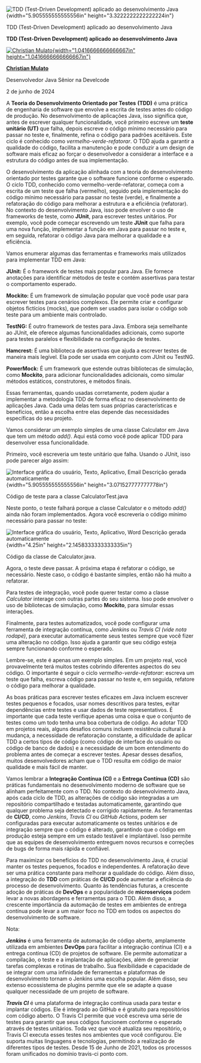 ![TDD (Test-Driven Development) aplicado ao desenvolvimento Java](c:\dev\personal_articles\md\media/media/image1.png){width="5.905555555555556in" height="3.3222222222222224in"}

TDD (Test-Driven Development) aplicado ao desenvolvimento Java

**TDD (Test-Driven Development) aplicado ao desenvolvimento Java**

[![Christian Mulato](c:\dev\personal_articles\md\media/media/image2.jpeg){width="1.0416666666666667in" height="1.0416666666666667in"}](https://www.linkedin.com/in/chmulato/)

[**Christian Mulato**](https://www.linkedin.com/in/chmulato/)

Desenvolvedor Java Sênior na Develcode

2 de junho de 2024

A **Teoria do Desenvolvimento Orientado por Testes** **(TDD)** é uma prática de engenharia de software que envolve a escrita de testes antes do código de produção. No desenvolvimento de aplicações Java, isso significa que, antes de escrever qualquer funcionalidade, você primeiro escreve um **teste unitário (UT)** que falha, depois escreve o código mínimo necessário para passar no teste e, finalmente, refina o código para padrões aceitáveis. Este ciclo é conhecido como *vermelho-verde-refatorar*. O TDD ajuda a garantir a qualidade do código, facilita a manutenção e pode conduzir a um design de software mais eficaz ao forçar o desenvolvedor a considerar a interface e a estrutura do código antes de sua implementação.

O desenvolvimento da aplicação alinhada com a teoria do desenvolvimento orientado por testes garante que o software funcione conforme o esperado. O ciclo TDD, conhecido como vermelho-verde-refatorar, começa com a escrita de um teste que falha (vermelho), seguido pela implementação do código mínimo necessário para passar no teste (verde), e finalmente a refatoração do código para melhorar a estrutura e a eficiência (refatorar). No contexto do desenvolvimento Java, isso pode envolver o uso de frameworks de teste, como **JUnit**, para escrever testes unitários. Por exemplo, você pode começar escrevendo um teste **JUnit** que falha para uma nova função, implementar a função em Java para passar no teste e, em seguida, refatorar o código Java para melhorar a qualidade e a eficiência.

Vamos enumerar algumas das ferramentas e frameworks mais utilizados para implementar TDD em Java:

**JUnit:** É o framework de testes mais popular para Java. Ele fornece anotações para identificar métodos de teste e contém assertivas para testar o comportamento esperado.

**Mockito:** É um framework de simulação popular que você pode usar para escrever testes para cenários complexos. Ele permite criar e configurar objetos fictícios (mocks), que podem ser usados para isolar o código sob teste para um ambiente mais controlado.

**TestNG:** É outro framework de testes para Java. Embora seja semelhante ao JUnit, ele oferece algumas funcionalidades adicionais, como suporte para testes paralelos e flexibilidade na configuração de testes.

**Hamcrest:** É uma biblioteca de assertivas que ajuda a escrever testes de maneira mais legível. Ela pode ser usada em conjunto com JUnit ou TestNG.

**PowerMock:** É um framework que estende outras bibliotecas de simulação, como **Mockito**, para adicionar funcionalidades adicionais, como simular métodos estáticos, construtores, e métodos finais.

Essas ferramentas, quando usadas corretamente, podem ajudar a implementar a metodologia TDD de forma eficaz no desenvolvimento de aplicações Java. Cada uma delas tem suas próprias características e benefícios, então a escolha entre elas depende das necessidades específicas do seu projeto.

Vamos considerar um exemplo simples de uma classe Calculator em Java que tem um método *add()*. Aqui está como você pode aplicar TDD para desenvolver essa funcionalidade.

Primeiro, você escreveria um teste unitário que falha. Usando o JUnit, isso pode parecer algo assim:

![Interface gráfica do usuário, Texto, Aplicativo, Email Descrição gerada automaticamente](c:\dev\personal_articles\md\media/media/image3.png){width="5.905555555555556in" height="3.071527777777778in"}

Código de teste para a classe CalculatorTest.java

Neste ponto, o teste falhará porque a classe Calculator e o método *add()* ainda não foram implementados. Agora você escreveria o código mínimo necessário para passar no teste:

![Interface gráfica do usuário, Texto, Aplicativo, Word Descrição gerada automaticamente](c:\dev\personal_articles\md\media/media/image4.png){width="4.25in" height="2.1458333333333335in"}

Código da classe de Calculator.java.

Agora, o teste deve passar. A próxima etapa é refatorar o código, se necessário. Neste caso, o código é bastante simples, então não há muito a refatorar.

Para testes de integração, você pode querer testar como a classe *Calculator* interage com outras partes do seu sistema. Isso pode envolver o uso de bibliotecas de simulação, como **Mockito**, para simular essas interações.

Finalmente, para testes automatizados, você pode configurar uma ferramenta de integração contínua, como *Jenkins* ou *Travis CI (vide nota rodapé)*, para executar automaticamente seus testes sempre que você fizer uma alteração no código. Isso ajuda a garantir que seu código esteja sempre funcionando conforme o esperado.

Lembre-se, este é apenas um exemplo simples. Em um projeto real, você provavelmente terá muitos testes cobrindo diferentes aspectos do seu código. O importante é seguir o ciclo *vermelho-verde-refatorar*: escreva um teste que falha, escreva código para passar no teste e, em seguida, refatore o código para melhorar a qualidade.

As boas práticas para escrever testes eficazes em Java incluem escrever testes pequenos e focados, usar nomes descritivos para testes, evitar dependências entre testes e usar dados de teste representativos. É importante que cada teste verifique apenas uma coisa e que o conjunto de testes como um todo tenha uma boa cobertura de código. Ao adotar TDD em projetos reais, alguns desafios comuns incluem resistência cultural à mudança, a necessidade de refatoração constante, a dificuldade de aplicar TDD a certos tipos de código (como código de interface do usuário ou código de banco de dados) e a necessidade de um bom entendimento do problema antes de começar a escrever testes. Apesar desses desafios, muitos desenvolvedores acham que o TDD resulta em código de maior qualidade e mais fácil de manter.

Vamos lembrar a **Integração Contínua (CI)** e a **Entrega Contínua (CD)** são práticas fundamentais no desenvolvimento moderno de software que se alinham perfeitamente com o TDD. No contexto do desenvolvimento Java, após cada ciclo de TDD, as alterações de código são integradas a um repositório compartilhado e testadas automaticamente, garantindo que qualquer problema seja detectado e corrigido rapidamente. As ferramentas de **CI/CD**, como *Jenkins*, *Travis CI* ou *GitHub Actions*, podem ser configuradas para executar automaticamente os testes unitários e de integração sempre que o código é alterado, garantindo que o código em produção esteja sempre em um estado testável e implantável. Isso permite que as equipes de desenvolvimento entreguem novos recursos e correções de bugs de forma mais rápida e confiável.

Para maximizar os benefícios do TDD no desenvolvimento Java, é crucial manter os testes pequenos, focados e independentes. A refatoração deve ser uma prática constante para melhorar a qualidade do código. Além disso, a integração do **TDD** com práticas de **CI/CD** pode aumentar a eficiência do processo de desenvolvimento. Quanto às tendências futuras, a crescente adoção de práticas de **DevOps** e a popularidade de **microserviços** podem levar a novas abordagens e ferramentas para o TDD. Além disso, a crescente importância da automação de testes em ambientes de entrega contínua pode levar a um maior foco no TDD em todos os aspectos do desenvolvimento de software.

Nota:

***Jenkins*** é uma ferramenta de automação de código aberto, amplamente utilizada em ambientes **DevOps** para facilitar a integração contínua (CI) e a entrega contínua (CD) de projetos de software. Ele permite automatizar a compilação, o teste e a implantação de aplicações, além de gerenciar tarefas complexas e rotinas de trabalho. Sua flexibilidade e capacidade de se integrar com uma infinidade de ferramentas e plataformas de desenvolvimento tornam o Jenkins uma escolha popular. Além disso, seu extenso ecossistema de plugins permite que ele se adapte a quase qualquer necessidade de um projeto de software.

***Travis CI*** é uma plataforma de integração contínua usada para testar e implantar códigos. Ele é integrado ao GitHub e é gratuito para repositórios com código aberto. O Travis CI permite que você escreva uma série de testes para garantir que seus códigos funcionem conforme o esperado através de testes unitários. Toda vez que você atualiza seu repositório, o Travis CI executa esses testes nos ambientes que você configurou. Ele suporta muitas linguagens e tecnologias, permitindo a realização de diferentes tipos de testes. Desde 15 de Junho de 2021, todos os processos foram unificados no domínio travis-ci ponto com.
